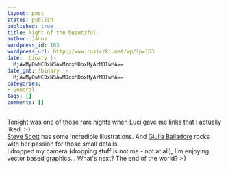 ```yaml
---
layout: post
status: publish
published: true
title: Night of the beautiful
author: János
wordpress_id: 163
wordpress_url: http://www.rusiczki.net/wp/?p=163
date: !binary |-
  MjAwMy0wNC0xNSAwMzoxMDoxMyArMDIwMA==
date_gmt: !binary |-
  MjAwMy0wNC0xNSAwMDoxMDoxMyArMDIwMA==
categories:
- General
tags: []
comments: []
---
```

<p>Tonight was one of those rare nights when <a href="http://www.triggerfinger.ro/lmarin/">Luci</a> gave me links that I actually liked. :-)<br />
<a href="http://www.stevescott.com.au">Steve Scott</a> has some incredible illustrations. And <a href="http://juniatwork.mrtio.com/">Giulia Balladore</a> rocks with her passion for those small details.<br />
I dropped my camera (dropping stuff is not me - not at all), I'm enjoying vector based graphics... What's next? The end of the world? :-)</p>
